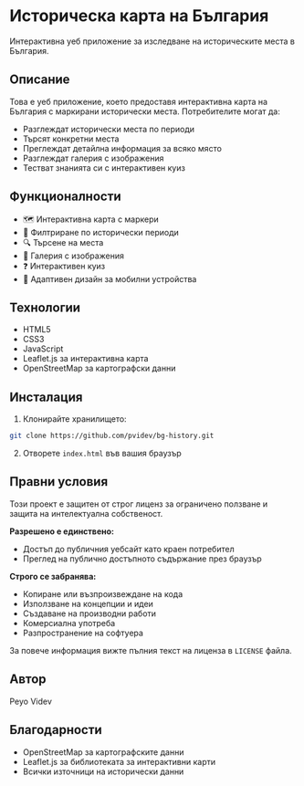 # Историческа карта на България

Интерактивна уеб приложение за изследване на историческите места в България.

## Описание

Това е уеб приложение, което предоставя интерактивна карта на България с маркирани исторически места. Потребителите могат да:
- Разглеждат исторически места по периоди
- Търсят конкретни места
- Преглеждат детайлна информация за всяко място
- Разглеждат галерия с изображения
- Тестват знанията си с интерактивен куиз

## Функционалности

- 🗺️ Интерактивна карта с маркери
- 📅 Филтриране по исторически периоди
- 🔍 Търсене на места
- 📸 Галерия с изображения
- ❓ Интерактивен куиз
- 📱 Адаптивен дизайн за мобилни устройства

## Технологии

- HTML5
- CSS3
- JavaScript
- Leaflet.js за интерактивна карта
- OpenStreetMap за картографски данни

## Инсталация

1. Клонирайте хранилището:
```bash
git clone https://github.com/pvidev/bg-history.git
```

2. Отворете `index.html` във вашия браузър

## Правни условия

Този проект е защитен от строг лиценз за ограничено ползване и защита на интелектуална собственост. 

**Разрешено е единствено:**
- Достъп до публичния уебсайт като краен потребител
- Преглед на публично достъпното съдържание през браузър

**Строго се забранява:**
- Копиране или възпроизвеждане на кода
- Използване на концепции и идеи
- Създаване на производни работи
- Комерсиална употреба
- Разпространение на софтуера

За повече информация вижте пълния текст на лиценза в `LICENSE` файла.

## Автор

Peyo Videv

## Благодарности

- OpenStreetMap за картографските данни
- Leaflet.js за библиотеката за интерактивни карти
- Всички източници на исторически данни 
